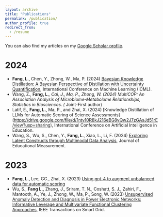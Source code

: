 ```yaml
---
layout: archive
title: "Publications"
permalink: /publication/
author_profile: true
redirect_from:
  - /resume
---
```


You can also find my articles on my [Google Scholar profile](https://scholar.google.com/citations?user=jriFo4wAAAAJ&hl=en).

2024
========
- **Fang, L.**, Chen, Y., Zhong, W., Ma, P. (2024) [Bayesian Knowledge Distillation: A Bayesian Perspective of Distillation with Uncertainty Quantification](https://openreview.net/pdf?id=knZ4NYzGUd), International Conference on Machine Learning (ICML).
- Wang, Z., **Fang, L.***, Cai, J., Ma, P., Zhong, W. (2024) MultiCOP: An Association Analysis of Microbiome-Metabolome Relationships, Statistics in Biosciences. (* Joint-First author)
- Latif, E., **Fang, L.**, Ma, P., and Zhai, X. (2024) [Knowledge Distillation of LLMs for Automatic Scoring of Science Assessments] (https://drive.google.com/file/d/1ntv10R8kJ216eBG8vQw2J7zGAsJd51rE/view?usp=sharing), International Conference on Artificial Intelligence in Education.
- Wang, S., Wu, S., Chen, Y., **Fang, L.**, Xiao, L., Li, F. (2024) [Exploring Latent Constructs through Multimodal Data Analysis](https://onlinelibrary.wiley.com/doi/pdf/10.1111/jedm.12412), Journal of Educational Measurement.

2023
========
- **Fang, L.**, Lee, GG., Zhai, X. (2023) [Using gpt-4 to augment unbalanced data for automatic scoring](https://arxiv.org/pdf/2310.18365)
- Wu, S., **Fang L.**, Zhang, J., Sriram, T. N., Coshatt, S. J., Zahiri, F., Mantooth, A., Ye, J., Zhong, W., Ma, P., Song, W. (2023) [Unsupervised Anomaly Detection and Diagnosis in Power Electronic Networks: Informative Leverage and Multivariate Functional Clustering Approaches](https://par.nsf.gov/servlets/purl/10494748), IEEE Transactions on Smart Grid.
